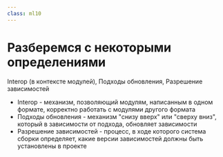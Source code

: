```yaml
---
class: ml10
---
```


<h1>Разберемся с некоторыми определениями</h1>

Interop (в контексте модулей), Подходы обновления, Разрешение зависимостей

<v-clicks at="1" class="[&>li]:mb-5" mt15>

- Interop - механизм, позволяющий модулям, написанным в одном формате, корректно работать с модулями другого формата
- Подходы обновления - механизм "снизу вверх" или "сверху вниз", который в зависимости от подхода, обновляет зависимости
- Разрешение зависимостей - процесс, в ходе которого система сборки определяет, какие версии зависимостей должны быть установлены в проекте
</v-clicks>

